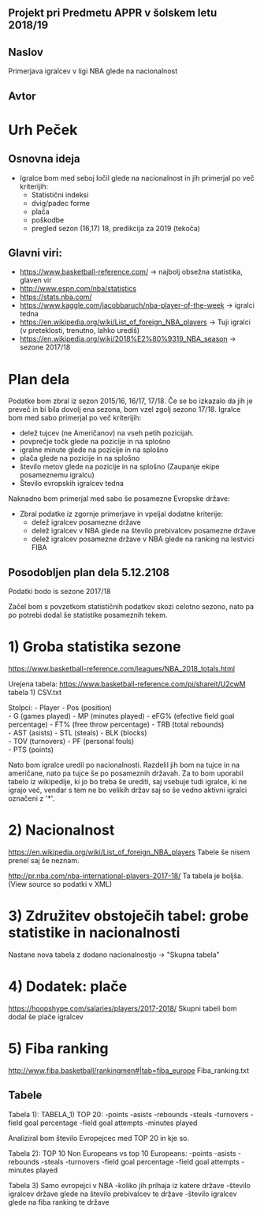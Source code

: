 ## Projekt pri Predmetu APPR v šolskem letu 2018/19

## Naslov

Primerjava igralcev v ligi NBA glede na nacionalnost

## Avtor

# Urh Peček

## Osnovna ideja

- Igralce bom med seboj ločil glede na nacionalnost in jih primerjal po več kriterijih:
  - Statistični indeksi
  - dvig/padec forme
  - plača
  - poškodbe
  - pregled sezon (16,17) 18, predikcija za 2019 (tekoča)

## Glavni viri: 
- https://www.basketball-reference.com/ -> najbolj obsežna statistika, glaven vir
- http://www.espn.com/nba/statistics
- https://stats.nba.com/
- https://www.kaggle.com/jacobbaruch/nba-player-of-the-week -> igralci tedna 
- https://en.wikipedia.org/wiki/List_of_foreign_NBA_players -> Tuji igralci (v preteklosti, trenutno, lahko urediš)
- https://en.wikipedia.org/wiki/2018%E2%80%9319_NBA_season -> sezone 2017/18

  

# Plan dela
Podatke bom zbral iz sezon 2015/16, 16/17, 17/18. Če se bo izkazalo da jih je preveč
in bi bila dovolj ena sezona, bom vzel zgolj sezono 17/18.
Igralce bom med sabo primerjal po več kriterijih:
  - delež tujcev (ne Američanov) na vseh petih pozicijah.
  - povprečje točk glede na pozicije in na splošno
  - igralne minute glede na pozicije in na splošno
  - plača glede na pozicije in na splošno
  - število metov glede na pozicije in na splošno (Zaupanje ekipe posameznemu igralcu)
  - Število evropskih igralcev tedna

Naknadno bom primerjal med sabo še posamezne Evropske države:
  - Zbral podatke iz zgornje primerjave in vpeljal dodatne kriterije:
    - delež igralcev posamezne države
    - delež igralcev v NBA glede na število prebivalcev posamezne države
    - delež igralcev posamezne države  v NBA glede na ranking na lestvici FIBA  
    

  
  

##  Posodobljen plan dela $5.12.2108$
   Podatki bodo is sezone 2017/18


  Začel bom s povzetkom statističnih podatkov skozi celotno sezono, nato pa po potrebi dodal še statistike            posameznih tekem.

#  1) Groba statistika sezone
  https://www.basketball-reference.com/leagues/NBA_2018_totals.html
  
  Urejena tabela: https://www.basketball-reference.com/pi/shareit/U2cwM 
  tabela 1) CSV.txt
    
  Stolpci:
    - Player
    - Pos	(position)	
    - G (games played)
    -	MP (minutes played)
    - eFG% (efective field goal percentage)
    - FT% (free throw percentage)
    -	TRB (total rebounds)	  
    - AST	(asists)
    - STL (steals)
    - BLK (blocks)	
    - TOV	(turnovers)
    - PF (personal fouls)	
    - PTS (points)
  
 
  Nato bom igralce uredil po nacionalnosti.
  Razdelil jih bom na tujce in na američane, nato pa tujce še po posameznih državah.
  Za to bom uporabil tabelo iz wikipedije, ki jo bo treba še urediti, saj vsebuje tudi igralce, ki ne igrajo več,    vendar s tem ne bo velikih držav saj so še vedno aktivni igralci označeni z '*'.
  

#  2) Nacionalnost
   https://en.wikipedia.org/wiki/List_of_foreign_NBA_players
   Tabele še nisem prenel saj še neznam.
   
   http://pr.nba.com/nba-international-players-2017-18/
   Ta tabela je boljša. (View source so podatki v XML)
   
   
# 3) Združitev obstoječih tabel: grobe statistike in nacionalnosti
  Nastane nova tabela z dodano nacionalnostjo -> "Skupna tabela"
  

# 4) Dodatek: plače
  https://hoopshype.com/salaries/players/2017-2018/
  Skupni tabeli bom dodal še plače igralcev
  
# 5) Fiba ranking
  http://www.fiba.basketball/rankingmen#|tab=fiba_europe 
  Fiba_ranking.txt

## Tabele  

Tabela 1): TABELA_1)
TOP 20:
-points
-asists
-rebounds
-steals
-turnovers
-field goal percentage
-field goal attempts
-minutes played

Analiziral bom število Evropejcec med TOP 20 in kje so.

Tabela 2):
TOP 10 Non Europeans vs top 10 Europeans:
-points
-asists
-rebounds
-steals
-turnovers
-field goal percentage
-field goal attempts
-minutes played

Tabela 3)
Samo evropejci v NBA
-koliko jih prihaja iz katere države
-število igralcev države glede na število prebivalcev te države
-število igralcev glede na fiba ranking te države


  
 
  